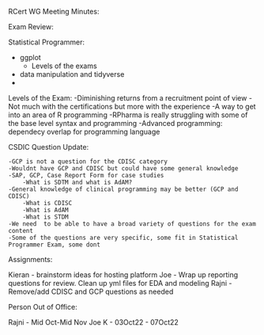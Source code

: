 RCert WG Meeting Minutes: 


Exam Review: 

Statistical Programmer:

- ggplot
	- Levels of the exams 
- data manipulation and tidyverse
- 

Levels of the Exam: 
	-Diminishing returns from a recruitment point of view
	-Not much with the certifications but more with the experience 
		-A way to get into an area of R programming 
	-RPharma is really struggling with some of the base level syntax and programming
	-Advanced programming: dependecy overlap for programming language


CSDIC Question Update: 

	-GCP is not a question for the CDISC category
	-Wouldnt have GCP and CDISC but could have some general knowledge 
	-SAP, GCP, Case Report Form for case studies 
		-What is SDTM and what is AdAM?
	-General knowledge of clinical programming may be better (GCP and CDISC)
		-What is CDISC
		-What is AdAM
		-What is STDM
	-We need  to be able to have a broad variety of questions for the exam content
	-Some of the questions are very specific, some fit in Statistical Programmer Exam, some dont

Assignments: 

Kieran - brainstorm ideas for hosting platform
Joe - Wrap up reporting questions for review. Clean up yml files for EDA and modeling
Rajni - Remove/add CDISC and GCP questions as needed


Person Out of Office: 

Rajni - Mid Oct-Mid Nov
Joe K - 03Oct22 - 07Oct22
	
	

